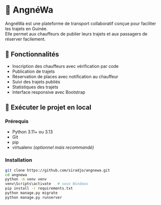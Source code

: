 # 🚖 AngnéWa

AngnéWa est une plateforme de transport collaboratif conçue pour faciliter les trajets en Guinée.  
Elle permet aux chauffeurs de publier leurs trajets et aux passagers de réserver facilement.

## 🔧 Fonctionnalités

- Inscription des chauffeurs avec vérification par code
- Publication de trajets
- Réservation de places avec notification au chauffeur
- Suivi des trajets publiés
- Statistiques des trajets
- Interface responsive avec Bootstrap

## 🚀 Exécuter le projet en local

### Prérequis

- Python 3.11+ ou 3.13
- Git
- pip
- virtualenv *(optionnel mais recommandé)*

### Installation

```bash
git clone https://github.com/siradjo/angnewa.git
cd angnewa
python -m venv venv
venv\Scripts\activate   # sous Windows
pip install -r requirements.txt
python manage.py migrate
python manage.py runserver
